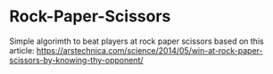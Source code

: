 # Rock-Paper-Scissors
Simple algorimth to beat players at rock paper scissors based on this article:
https://arstechnica.com/science/2014/05/win-at-rock-paper-scissors-by-knowing-thy-opponent/
